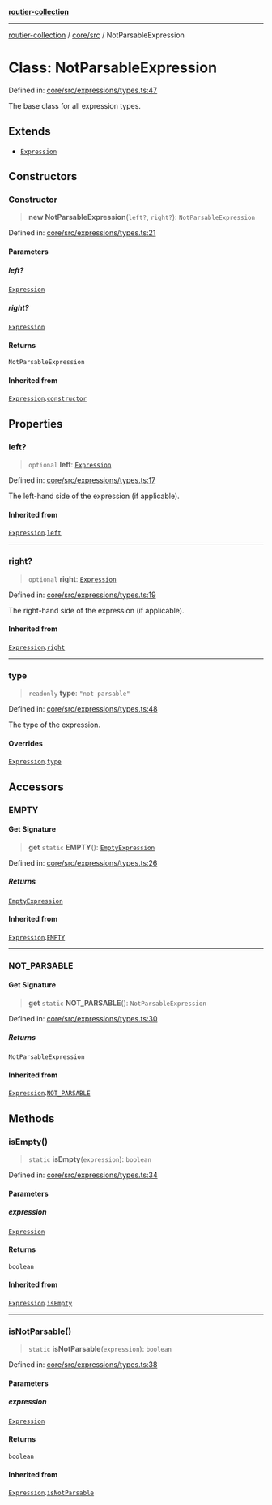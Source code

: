 [**routier-collection**](../../../README.md)

***

[routier-collection](../../../README.md) / [core/src](../README.md) / NotParsableExpression

# Class: NotParsableExpression

Defined in: [core/src/expressions/types.ts:47](https://github.com/Agrejus/routier/blob/ae307d61bf9883ec014a438be7cbd96d2060d092/core/src/expressions/types.ts#L47)

The base class for all expression types.

## Extends

- [`Expression`](Expression.md)

## Constructors

### Constructor

> **new NotParsableExpression**(`left?`, `right?`): `NotParsableExpression`

Defined in: [core/src/expressions/types.ts:21](https://github.com/Agrejus/routier/blob/ae307d61bf9883ec014a438be7cbd96d2060d092/core/src/expressions/types.ts#L21)

#### Parameters

##### left?

[`Expression`](Expression.md)

##### right?

[`Expression`](Expression.md)

#### Returns

`NotParsableExpression`

#### Inherited from

[`Expression`](Expression.md).[`constructor`](Expression.md#constructor)

## Properties

### left?

> `optional` **left**: [`Expression`](Expression.md)

Defined in: [core/src/expressions/types.ts:17](https://github.com/Agrejus/routier/blob/ae307d61bf9883ec014a438be7cbd96d2060d092/core/src/expressions/types.ts#L17)

The left-hand side of the expression (if applicable).

#### Inherited from

[`Expression`](Expression.md).[`left`](Expression.md#left)

***

### right?

> `optional` **right**: [`Expression`](Expression.md)

Defined in: [core/src/expressions/types.ts:19](https://github.com/Agrejus/routier/blob/ae307d61bf9883ec014a438be7cbd96d2060d092/core/src/expressions/types.ts#L19)

The right-hand side of the expression (if applicable).

#### Inherited from

[`Expression`](Expression.md).[`right`](Expression.md#right)

***

### type

> `readonly` **type**: `"not-parsable"`

Defined in: [core/src/expressions/types.ts:48](https://github.com/Agrejus/routier/blob/ae307d61bf9883ec014a438be7cbd96d2060d092/core/src/expressions/types.ts#L48)

The type of the expression.

#### Overrides

[`Expression`](Expression.md).[`type`](Expression.md#type)

## Accessors

### EMPTY

#### Get Signature

> **get** `static` **EMPTY**(): [`EmptyExpression`](EmptyExpression.md)

Defined in: [core/src/expressions/types.ts:26](https://github.com/Agrejus/routier/blob/ae307d61bf9883ec014a438be7cbd96d2060d092/core/src/expressions/types.ts#L26)

##### Returns

[`EmptyExpression`](EmptyExpression.md)

#### Inherited from

[`Expression`](Expression.md).[`EMPTY`](Expression.md#empty)

***

### NOT\_PARSABLE

#### Get Signature

> **get** `static` **NOT\_PARSABLE**(): `NotParsableExpression`

Defined in: [core/src/expressions/types.ts:30](https://github.com/Agrejus/routier/blob/ae307d61bf9883ec014a438be7cbd96d2060d092/core/src/expressions/types.ts#L30)

##### Returns

`NotParsableExpression`

#### Inherited from

[`Expression`](Expression.md).[`NOT_PARSABLE`](Expression.md#not_parsable)

## Methods

### isEmpty()

> `static` **isEmpty**(`expression`): `boolean`

Defined in: [core/src/expressions/types.ts:34](https://github.com/Agrejus/routier/blob/ae307d61bf9883ec014a438be7cbd96d2060d092/core/src/expressions/types.ts#L34)

#### Parameters

##### expression

[`Expression`](Expression.md)

#### Returns

`boolean`

#### Inherited from

[`Expression`](Expression.md).[`isEmpty`](Expression.md#isempty)

***

### isNotParsable()

> `static` **isNotParsable**(`expression`): `boolean`

Defined in: [core/src/expressions/types.ts:38](https://github.com/Agrejus/routier/blob/ae307d61bf9883ec014a438be7cbd96d2060d092/core/src/expressions/types.ts#L38)

#### Parameters

##### expression

[`Expression`](Expression.md)

#### Returns

`boolean`

#### Inherited from

[`Expression`](Expression.md).[`isNotParsable`](Expression.md#isnotparsable)
